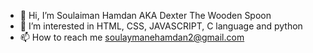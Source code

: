 - 👋 Hi, I’m Soulaiman Hamdan AKA Dexter The Wooden Spoon
- 👀 I’m interested in HTML, CSS, JAVASCRIPT, C language and python
- 📫 How to reach me soulaymanehamdan2@gmail.com
<!--🌱 I’m currently learning JAVASCRIPT -->
<!--- - 💞️ I’m looking to collaborate on ... (this should be in the 4th line)--->
<!---
Dexter88xD/Dexter88xD is a ✨ special ✨ repository because its `README.md` (this file) appears on your GitHub profile.
You can click the Preview link to take a look at your changes.
--->
